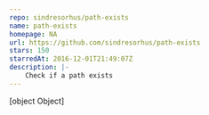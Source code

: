 ```yaml
---
repo: sindresorhus/path-exists
name: path-exists
homepage: NA
url: https://github.com/sindresorhus/path-exists
stars: 150
starredAt: 2016-12-01T21:49:07Z
description: |-
    Check if a path exists
---
```


[object Object]
